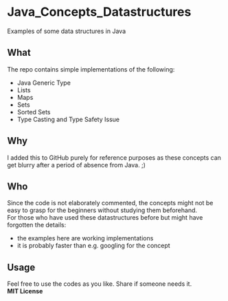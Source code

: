 # Java_Concepts_Datastructures
Examples of some data structures in Java
## What
The repo contains simple implementations of the following: 
- Java Generic Type
- Lists
- Maps
- Sets
- Sorted Sets
- Type Casting and Type Safety Issue
## Why
I added this to GitHub purely for reference purposes as these concepts can get blurry after a period of absence from Java. ;)
## Who
Since the code is not elaborately commented, the concepts might not be easy to grasp for the beginners without studying them beforehand.  
For those who have used these datastructures before but might have forgotten the details: 
- the examples here are working implementations
- it is probably faster than e.g. googling for the concept
## Usage
Feel free to use the codes as you like. Share if someone needs it.  
**MIT License**
